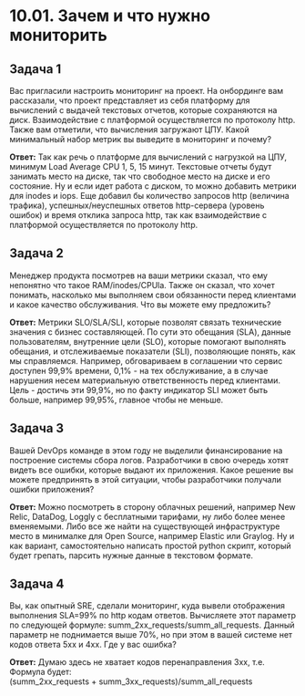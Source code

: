 # 10.01. Зачем и что нужно мониторить  

## Задача 1  

Вас пригласили настроить мониторинг на проект. На онбординге вам рассказали, что проект представляет из себя платформу 
для вычислений с выдачей текстовых отчетов, которые сохраняются на диск. Взаимодействие с платформой осуществляется по 
протоколу http. Также вам отметили, что вычисления загружают ЦПУ. Какой минимальный набор метрик вы выведите в 
мониторинг и почему?  
  
**Ответ:** Так как речь о платформе для вычислений c нагрузкой на ЦПУ, минимум Load Average CPU 1, 5, 15 минут. 
Текстовые отчеты будут занимать место на диске, так что свободное место на диске и его состояние. Ну и если идет работа 
с диском, то можно добавить метрики для inodes и iops. Еще добавил бы количество запросов http (величина трафика), 
успешных/неуспешных ответов http-сервера (уровень ошибок) и время отклика запроса http, так как взаимодействие с 
платформой осуществляется по протоколу http.

## Задача 2  

Менеджер продукта посмотрев на ваши метрики сказал, что ему непонятно что такое RAM/inodes/CPUla. Также он сказал, что 
хочет понимать, насколько мы выполняем свои обязанности перед клиентами и какое качество обслуживания. Что вы можете 
ему предложить?  
  
**Ответ:** Метрики SLO/SLA/SLI, которые позволят связать технические значения с бизнес составляющей. По сути это 
обещания (SLA), данные пользователям, внутренние цели (SLO), которые помогают выполнять обещания, и отслеживаемые 
показатели (SLI), позволяющие понять, как мы справляемся. Например, обговариваем в соглашении что сервис доступен 99,9% 
времени, 0,1% - на тех обслуживание, а в случае нарушения несем материальную ответственность перед клиентами. Цель - 
достичь эти 99,9%, но по факту индикатор SLI может быть больше, например 99,95%, главное чтобы не меньше.  

## Задача 3  

Вашей DevOps команде в этом году не выделили финансирование на построение системы сбора логов. Разработчики в свою 
очередь хотят видеть все ошибки, которые выдают их приложения. Какое решение вы можете предпринять в этой ситуации, 
чтобы разработчики получали ошибки приложения?  
  
**Ответ:** Можно посмотреть в сторону облачных решений, например New Relic, DataDog, Loggly с бесплатными тарифами, 
ну либо более менее вменяемыми. Либо все же найти на существующей инфраструктуре место в минималке для Open Source, 
например Elastic или Graylog. Ну и как вариант, самостоятельно написать простой python скрипт, который будет грепать, 
парсить нужные данные в текстовом формате.  

## Задача 4  

Вы, как опытный SRE, сделали мониторинг, куда вывели отображения выполнения SLA=99% по http кодам ответов. Вычисляете 
этот параметр по следующей формуле: summ_2xx_requests/summ_all_requests. Данный параметр не поднимается выше 70%, но 
при этом в вашей системе нет кодов ответа 5xx и 4xx. Где у вас ошибка?  
  
**Ответ:** Думаю здесь не хватает кодов перенаправления 3хх, т.е. Формула будет:  
(summ_2xx_requests + summ_3xx_requests)/summ_all_requests  
